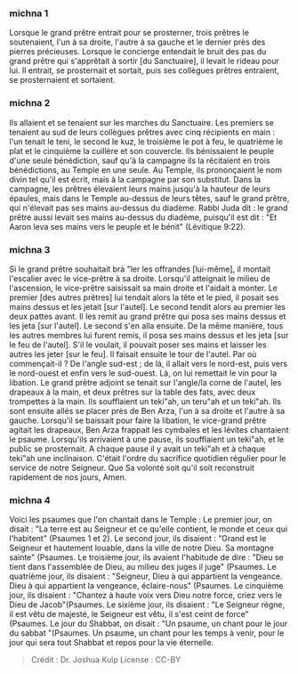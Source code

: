 
### michna 1
Lorsque le grand prêtre entrait pour se prosterner, trois prêtres le soutenaient, l'un à sa droite, l'autre à sa gauche et le dernier près des pierres précieuses. Lorsque le concierge entendait le bruit des pas du grand prêtre qui s'apprêtait à sortir [du Sanctuaire], il levait le rideau pour lui. Il entrait, se prosternait et sortait, puis ses collègues prêtres entraient, se prosternaient et sortaient.

### michna 2
Ils allaient et se tenaient sur les marches du Sanctuaire. Les premiers se tenaient au sud de leurs collègues prêtres avec cinq récipients en main : l'un tenait le teni, le second le kuz, le troisième le pot à feu, le quatrième le plat et le cinquième la cuillère et son couvercle. Ils bénissaient le peuple d'une seule bénédiction, sauf qu'à la campagne ils la récitaient en trois bénédictions, au Temple en une seule. Au Temple, ils prononçaient le nom divin tel qu'il est écrit, mais à la campagne par son substitut. Dans la campagne, les prêtres élevaient leurs mains jusqu'à la hauteur de leurs épaules, mais dans le Temple au-dessus de leurs têtes, sauf le grand prêtre, qui n'élevait pas ses mains au-dessus du diadème. Rabbi Juda dit : le grand prêtre aussi levait ses mains au-dessus du diadème, puisqu'il est dit : "Et Aaron leva ses mains vers le peuple et le bénit" (Lévitique 9:22).

### michna 3
Si le grand prêtre souhaitait brà "ler les offrandes [lui-même], il montait l'escalier avec le vice-prêtre à sa droite. Lorsqu'il atteignait le milieu de l'ascension, le vice-prêtre saisissait sa main droite et l'aidait à monter. Le premier [des autres prêtres] lui tendait alors la tête et le pied, il posait ses mains dessus et les jetait [sur l'autel]. Le second tendit alors au premier les deux pattes avant. Il les remit au grand prêtre qui posa ses mains dessus et les jeta [sur l'autel]. Le second s'en alla ensuite. De la même manière, tous les autres membres lui furent remis, il posa ses mains dessus et les jeta [sur le feu de l'autel]. S'il le voulait, il pouvait poser ses mains et laisser les autres les jeter [sur le feu]. Il faisait ensuite le tour de l'autel. Par où commençait-il ? De l'angle sud-est ; de là, il allait vers le nord-est, puis vers le nord-ouest et enfin vers le sud-ouest. Là, on lui remettait le vin pour la libation. Le grand prêtre adjoint se tenait sur l'angle/la corne de l'autel, les drapeaux à la main, et deux prêtres sur la table des fats, avec deux trompettes à la main. Ils soufflaient un teki"ah, un teru"ah et un teki"ah. Ils sont ensuite allés se placer près de Ben Arza, l'un à sa droite et l'autre à sa gauche. Lorsqu'il se baissait pour faire la libation, le vice-grand prêtre agitait les drapeaux, Ben Arza frappait les cymbales et les lévites chantaient le psaume. Lorsqu'ils arrivaient à une pause, ils soufflaient un teki"ah, et le public se prosternait. A chaque pause il y avait un teki"ah et à chaque teki"ah une inclinaison. C'était l'ordre du sacrifice quotidien régulier pour le service de notre Seigneur. Que Sa volonté soit qu'il soit reconstruit rapidement de nos jours, Amen.

### michna 4
Voici les psaumes que l'on chantait dans le Temple : Le premier jour, on disait : "La terre est au Seigneur et ce qu'elle contient, le monde et ceux qui l'habitent" (Psaumes 1 et 2). Le second jour, ils disaient : "Grand est le Seigneur et hautement louable, dans la ville de notre Dieu. Sa montagne sainte" (Psaumes. Le troisième jour, ils avaient l'habitude de dire : "Dieu se tient dans l'assemblée de Dieu, au milieu des juges il juge" (Psaumes. Le quatrième jour, ils disaient : "Seigneur, Dieu à qui appartient la vengeance. Dieu à qui appartient la vengeance, éclaire-nous" (Psaumes. Le cinquième jour, ils disaient : "Chantez à haute voix vers Dieu notre force, criez vers le Dieu de Jacob"(Psaumes. Le sixième jour, ils disaient : "Le Seigneur régne, il est vêtu de majesté, le Seigneur est vêtu, il s'est ceint de force" (Psaumes. Le jour du Shabbat, on disait : "Un psaume, un chant pour le jour du sabbat "(Psaumes.  Un psaume, un chant pour les temps à venir, pour le jour qui sera tout Shabbat et repos pour la vie éternelle. 

>Crédit : Dr. Joshua Kulp
>License : CC-BY